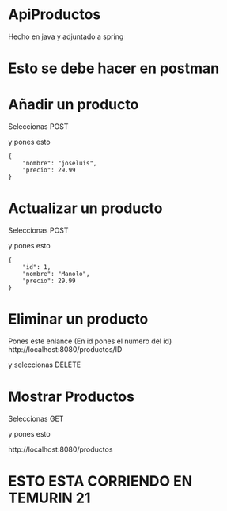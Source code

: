 # ApiProductos
Hecho en java y adjuntado a spring

# Esto se debe hacer en postman

# Añadir un producto

Seleccionas POST

y pones esto

    {
        "nombre": "joseluis",
        "precio": 29.99
    }
# Actualizar un producto

Seleccionas POST

y pones esto

    {
        "id": 1,
        "nombre": "Manolo",
        "precio": 29.99
    }

# Eliminar un producto

Pones este enlance (En id pones el numero del id)
http://localhost:8080/productos/ID

y seleccionas DELETE

# Mostrar Productos 
Seleccionas GET

y pones esto

http://localhost:8080/productos


# ESTO ESTA CORRIENDO EN TEMURIN 21
